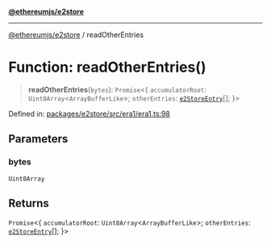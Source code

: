 [**@ethereumjs/e2store**](../README.md)

***

[@ethereumjs/e2store](../README.md) / readOtherEntries

# Function: readOtherEntries()

> **readOtherEntries**(`bytes`): `Promise`\<\{ `accumulatorRoot`: `Uint8Array`\<`ArrayBufferLike`\>; `otherEntries`: [`e2StoreEntry`](../type-aliases/e2StoreEntry.md)[]; \}\>

Defined in: [packages/e2store/src/era1/era1.ts:98](https://github.com/ethereumjs/ethereumjs-monorepo/blob/master/packages/e2store/src/era1/era1.ts#L98)

## Parameters

### bytes

`Uint8Array`

## Returns

`Promise`\<\{ `accumulatorRoot`: `Uint8Array`\<`ArrayBufferLike`\>; `otherEntries`: [`e2StoreEntry`](../type-aliases/e2StoreEntry.md)[]; \}\>
